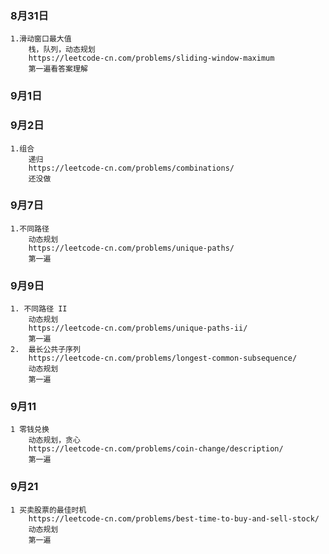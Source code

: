 ### 8月31日
    1.滑动窗口最大值
        栈，队列，动态规划 
        https://leetcode-cn.com/problems/sliding-window-maximum 
        第一遍看答案理解
### 9月1日
### 9月2日
    1.组合
        递归
        https://leetcode-cn.com/problems/combinations/
        还没做
### 9月7日
    1.不同路径
        动态规划
        https://leetcode-cn.com/problems/unique-paths/
        第一遍
### 9月9日
    1. 不同路径 II
        动态规划
        https://leetcode-cn.com/problems/unique-paths-ii/
        第一遍
    2.  最长公共子序列
        https://leetcode-cn.com/problems/longest-common-subsequence/
        动态规划        
        第一遍
### 9月11
    1 零钱兑换
        动态规划，贪心
        https://leetcode-cn.com/problems/coin-change/description/
        第一遍
### 9月21
    1 买卖股票的最佳时机
        https://leetcode-cn.com/problems/best-time-to-buy-and-sell-stock/
        动态规划
        第一遍